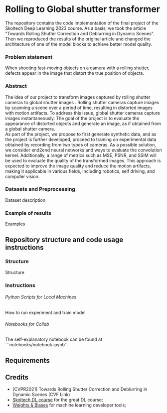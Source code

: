 # Rolling to Global shutter transformer 

The repository contains the code implementation of the final project of the Skoltech Deep Learning 2023 course. As a basis, we took the article "Towards Rolling Shutter Correction and Deblurring in Dynamic Scenes". Then we reproduced the results of the original article and changed the architecture of one of the model blocks to achieve better model quality.


### Problem statement 
When shooting fast-moving objects on a camera with a rolling shutter, defects appear in the image that distort the true position of objects.

### Abstract
The idea of our project to transform images captured by rolling shutter cameras to global shutter images . Rolling shutter cameras capture images by scanning a scene over a period of time, resulting in distorted images with motion artifacts. To address this issue, global shutter cameras capture images instantaneously. The goal of the project is to evaluate the appearance of distorted objects and generate an image, as if obtained from a global shutter camera.  
As part of the project, we propose to first generate synthetic data, and as the project is further developed, proceed to training on experimental data obtained by recording from two types of cameras. As a possible solution, we consider end2end neural networks and ways to evaluate the convolution kernel. Additionally, a range of metrics such as MSE, PSNR, and SSIM will be used to evaluate the quality of the transformed images.
This approach is expected to improve the image quality and reduce the motion artifacts, making it applicable in various fields, including robotics, self driving, and computer vision.

### Datasets and Preprocessing

Dataset description 

### Example of results

Examples

## Repository structure and code usage instructions
### Structure

Structure 

### Instructions
###### Python Scripts for Local Machines
How to run experiment and train model

###### Notebooks for Collab
The self-explanatory notebook can be found at ```notebooks/notebook.ipynb``.

## Requirements


## Credits
- [CVPR2021] Towards Rolling Shutter Correction and Deblurring in Dynamic Scenes (CVF Link)
- [Skoltech DL course](https://github.com/oseledets/dl2023) for the great DL course;
- [Weights & Biases](https://wandb.ai) for machine learning developer tools;

